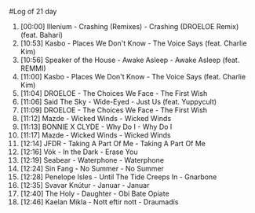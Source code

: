#Log of 21 day

1. [00:00] Illenium - Crashing (Remixes) - Crashing (DROELOE Remix) (feat. Bahari)
1. [10:53] Kasbo - Places We Don't Know - The Voice Says (feat. Charlie Kim)
1. [10:56] Speaker of the House - Awake Asleep - Awake Asleep (feat. REMMI)
1. [11:00] Kasbo - Places We Don't Know - The Voice Says (feat. Charlie Kim)
1. [11:04] DROELOE - The Choices We Face - The First Wish
1. [11:06] Said The Sky - Wide-Eyed - Just Us (feat. Yuppycult)
1. [11:09] DROELOE - The Choices We Face - The First Wish
1. [11:12] Mazde - Wicked Winds - Wicked Winds
1. [11:13] BONNIE X CLYDE - Why Do I - Why Do I
1. [11:17] Mazde - Wicked Winds - Wicked Winds
1. [12:14] JFDR - Taking A Part Of Me - Taking A Part Of Me
1. [12:16] Vök - In the Dark - Erase You
1. [12:19] Seabear - Waterphone - Waterphone
1. [12:24] Sin Fang - No Summer - No Summer
1. [12:28] Penelope Isles - Until The Tide Creeps In - Gnarbone
1. [12:35] Svavar Knútur - Januar - Januar
1. [12:40] The Holy - Daughter - Obi Bate Opiate
1. [12:46] Kaelan Mikla - Nott eftir nott - Draumadís
